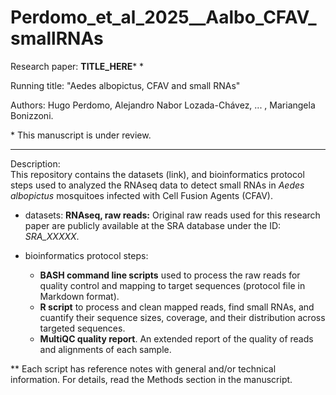 # Perdomo_et_al_2025__Aalbo_CFAV_smallRNAs


Research paper: **TITLE_HERE*** \*

Running title: "Aedes albopictus, CFAV and small RNAs"

Authors: Hugo Perdomo, Alejandro Nabor Lozada-Chávez, ... , Mariangela Bonizzoni.

\* This manuscript is under review.

---

Description:\
This repository contains the datasets (link), and bioinformatics protocol steps used to analyzed the RNAseq data to detect small RNAs in *Aedes albopictus* mosquitoes infected with Cell Fusion Agents (CFAV). 

- datasets:
    **RNAseq, raw reads:** Original raw reads used for this research paper are publicly available at the SRA database under the ID: *SRA_XXXXX*.
       
- bioinformatics protocol steps:
   * **BASH command line scripts** used to process the raw reads for quality control and mapping to target sequences (protocol file in Markdown format).
   * **R script** to process and clean mapped reads, find small RNAs, and cuantify their  sequence sizes, coverage, and their distribution across targeted sequences.
   * **MultiQC quality report**. An extended report of the quality of reads and alignments of each sample.

** Each script has reference notes with general and/or technical information. For details, read the Methods section in the manuscript. 

